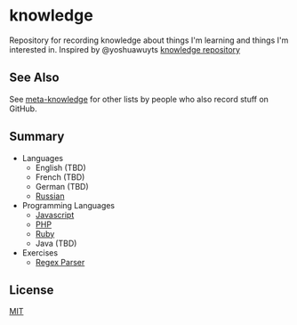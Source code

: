 # knowledge
Repository for recording knowledge about things I'm learning and things I'm interested in. Inspired by @yoshuawuyts [knowledge repository](https://github.com/yoshuawuyts/knowledge)

## See Also

See [meta-knowledge](https://github.com/RichardLitt/meta-knowledge) for other lists by people who also record stuff on GitHub.

## Summary

* Languages
  * English (TBD)
  * French (TBD)
  * German (TBD)
  * [Russian](./languages/russian.md)
* Programming Languages
  * [Javascript](./programming-languages/javascript.md)
  * [PHP](./programming-languages/php.md)
  * [Ruby](./programming-languages/ruby.md)
  * Java (TBD)
* Exercises
  * [Regex Parser](./exercises/regex-parser.md)

## License
[MIT](https://tldrlegal.com/license/mit-license)
